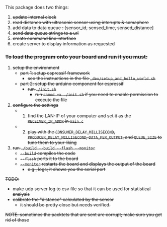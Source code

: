 This package does two things:
1. <s> update internal clock
2. read distance with ultrasonic sensor using interupts & semaphore
3. add data to data queue : [sensor_id, sensed_time, sensed_distance]
4. <s> send data queue strings to a url
5. create command line interface
6. create server to display information as requested


### To load the program onto your board and run it you must:
1. setup the environment
    - part 1: setup espressif framework
        - see the instructions in the file `_dev/setup_and_hello_world.sh`
    - part 2: setup the arduino component for espressif
        - run `./init.sh`
            - run `chmod +x ./init.sh` if you need to enable permission to execute the file
3. configure the settings
    - 1. find the LAN-IP of your computer and set it as the `RECEIVER_IP_ADDR` in `main.c`
    - 2. play with the `CONSUMER_DELAY_MILLISECOND`, `PRODUCER_DELAY_MILLISECOND`, `DATA_PER_OUTPUT`, and `QUEUE_SIZE` to tune them to your liking
2. run `./build --build --flash --monitor`
    - `--build` compiles the code
    - `--flash` ports it to the board
    - `--monitor` restarts the board and displays the output of the board
        - e.g., logs; it shows you the serial port

TODO:
- make udp server log to csv file so that it can be used for statistical analysis
- calibrate the "distance" calculated by the sensor
    - it should be pretty close but needs verified.

NOTE:
sometimes the packtets that are sent are corrupt; make sure you get rid of those
